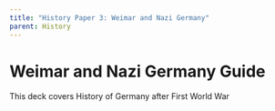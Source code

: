 ```yaml
---
title: "History Paper 3: Weimar and Nazi Germany"
parent: History
---
```


# Weimar and Nazi Germany Guide

This deck covers History of Germany after First World War
